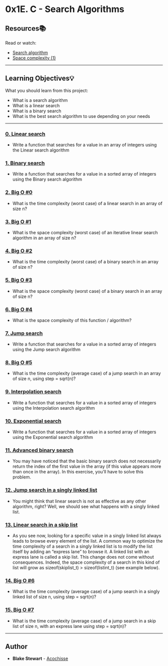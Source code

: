 # 0x1E. C - Search Algorithms

## Resources:books:
Read or watch:
* [Search algorithm](https://intranet.hbtn.io/rltoken/ntNFhA9urmBxZfcn8gjsqw)
* [Space complexity (1)](https://intranet.hbtn.io/rltoken/pPScxisIQ0eOPBPXkjcEmg)

---
## Learning Objectives:bulb:
What you should learn from this project:

* What is a search algorithm
* What is a linear search
* What is a binary search
* What is the best search algorithm to use depending on your needs

---

### [0. Linear search](./0-linear.c)
* Write a function that searches for a value in an array of integers using the Linear search algorithm


### [1. Binary search](./1-binary.c)
* Write a function that searches for a value in a sorted array of integers using the Binary search algorithm


### [2. Big O #0](./2-O)
* What is the time complexity (worst case) of a linear search in an array of size n?


### [3. Big O #1](./3-O)
* What is the space complexity (worst case) of an iterative linear search algorithm in an array of size n?


### [4. Big O #2](./4-O)
* What is the time complexity (worst case) of a binary search in an array of size n?


### [5. Big O #3](./5-O)
* What is the space complexity (worst case) of a binary search in an array of size n?


### [6. Big O #4](./6-O)
* What is the space complexity of this function / algorithm?


### [7. Jump search](./100-jump.c)
* Write a function that searches for a value in a sorted array of integers using the Jump search algorithm


### [8. Big O #5](./101-O)
* What is the time complexity (average case) of a jump search in an array of size n, using step = sqrt(n)?


### [9. Interpolation search](./102-interpolation.c)
* Write a function that searches for a value in a sorted array of integers using the Interpolation search algorithm


### [10. Exponential search](./103-exponential.c)
* Write a function that searches for a value in a sorted array of integers using the Exponential search algorithm


### [11. Advanced binary search](./104-advanced_binary.c)
* You may have noticed that the basic binary search does not necessarily return the index of the first value in the array (if this value appears more than once in the array).
In this exercise, you’ll have to solve this problem.


### [12. Jump search in a singly linked list](./105-jump_list.c)
* You might think that linear search is not as effective as any other algorithm, right? Well, we should see what happens with a singly linked list.


### [13. Linear search in a skip list](./106-linear_skip.c)
* As you see now, looking for a specific value in a singly linked list always leads to browse every element of the list.
A common way to optimize the time complexity of a search in a singly linked list is to modify the list itself by adding an “express lane” to browse it.
A linked list with an express lane is called a skip list.
This change does not come without consequences. Indeed, the space complexity of a search in this kind of list will grow as sizeof(skiplist_t) > sizeof(listint_t) (see example below).


### [14. Big O #6](./107-O)
* What is the time complexity (average case) of a jump search in a singly linked list of size n, using step = sqrt(n)?


### [15. Big O #7](./108-O)
* What is the time complexity (average case) of a jump search in a skip list of size n, with an express lane using step = sqrt(n)?

---

## Author
* **Blake Stewart** - [Acochisse](https://github.com/acochisse)